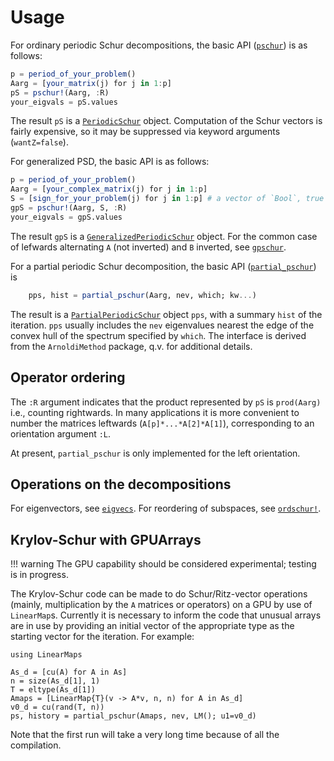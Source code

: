 # Usage

For ordinary periodic Schur decompositions, the basic API ([`pschur`](@ref)) is as follows:

```julia
p = period_of_your_problem()
Aarg = [your_matrix(j) for j in 1:p]
pS = pschur!(Aarg, :R)
your_eigvals = pS.values
```
The result `pS` is a [`PeriodicSchur`](@ref) object.
Computation of the Schur vectors is
fairly expensive, so it may be suppressed via keyword arguments (`wantZ=false`).


For generalized PSD, the basic API is as follows:

```julia
p = period_of_your_problem()
Aarg = [your_complex_matrix(j) for j in 1:p]
S = [sign_for_your_problem(j) for j in 1:p] # a vector of `Bool`, true for positive.
gpS = pschur!(Aarg, S, :R)
your_eigvals = gpS.values
```
The result `gpS` is a [`GeneralizedPeriodicSchur`](@ref) object. For the common
case of lefwards alternating `A` (not inverted) and `B` inverted, see [`gpschur`](@ref).

For a partial periodic Schur decomposition, the basic API ([`partial_pschur`](@ref)) is

```julia
    pps, hist = partial_pschur(Aarg, nev, which; kw...)
```
The result is a [`PartialPeriodicSchur`](@ref) object `pps`, with a summary `hist` of the
iteration.
`pps` usually includes the `nev` eigenvalues nearest the edge of the convex hull of the
spectrum specified by `which`. The interface is derived from the `ArnoldiMethod` package,
q.v. for additional details.

## Operator ordering
The `:R` argument indicates that the product represented by `pS` is `prod(Aarg)`
i.e., counting rightwards. In many applications it is more convenient to number
the matrices leftwards (`A[p]*...*A[2]*A[1]`), corresponding to an orientation
argument `:L`.

At present, `partial_pschur` is only implemented for the left orientation.

## Operations on the decompositions

For eigenvectors, see [`eigvecs`](@ref). For reordering of subspaces, see
[`ordschur!`](@ref).

## Krylov-Schur with GPUArrays

!!! warning
    The GPU capability should be considered experimental;
    testing is in progress.

The Krylov-Schur code can be made to do Schur/Ritz-vector operations
(mainly, multiplication by the `A` matrices or operators) on a GPU
by use of `LinearMap`s.  Currently it is necessary to inform the code
that unusual arrays are in use by providing an initial vector of the
appropriate type as the starting vector for the iteration. For example:

```
using LinearMaps

As_d = [cu(A) for A in As]
n = size(As_d[1], 1)
T = eltype(As_d[1])
Amaps = [LinearMap{T}(v -> A*v, n, n) for A in As_d]
v0_d = cu(rand(T, n))
ps, history = partial_pschur(Amaps, nev, LM(); u1=v0_d)
```

Note that the first run will take a very long time because of all the
compilation.